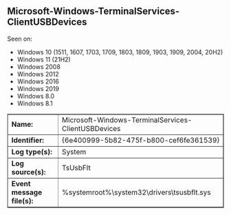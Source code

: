 ## Microsoft-Windows-TerminalServices-ClientUSBDevices

Seen on:
* Windows 10 (1511, 1607, 1703, 1709, 1803, 1809, 1903, 1909, 2004, 20H2)
* Windows 11 (21H2)
* Windows 2008
* Windows 2012
* Windows 2016
* Windows 2019
* Windows 8.0
* Windows 8.1

<table border="1" class="docutils">
  <tbody>
    <tr>
      <td><b>Name:</b></td>
      <td>Microsoft-Windows-TerminalServices-ClientUSBDevices</td>
    </tr>
    <tr>
      <td><b>Identifier:</b></td>
      <td>{6e400999-5b82-475f-b800-cef6fe361539}</td>
    </tr>
    <tr>
      <td><b>Log type(s):</b></td>
      <td>System</td>
    </tr>
    <tr>
      <td><b>Log source(s):</b></td>
      <td>TsUsbFlt</td>
    </tr>
    <tr>
      <td><b>Event message file(s):</b></td>
      <td>%systemroot%\system32\drivers\tsusbflt.sys</td>
    </tr>
  </tbody>
</table>

&nbsp;

